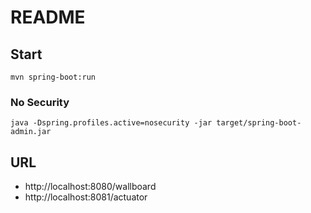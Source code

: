 # README

## Start
    mvn spring-boot:run

### No Security
    java -Dspring.profiles.active=nosecurity -jar target/spring-boot-admin.jar

## URL
- http://localhost:8080/wallboard
- http://localhost:8081/actuator
